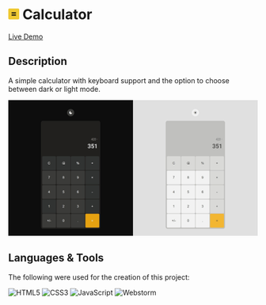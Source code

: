 # <img src="/assets/favicon.png" width="22"/> Calculator

[Live Demo](https://thecolordude.github.io/calculator/)

## Description

A simple calculator with keyboard support and the option to choose between dark or light mode.

<img src="/assets/calculator-preview.png" />

## Languages & Tools

The following were used for the creation of this project:

<img src="https://github.com/theColorDude/theColorDude/blob/main/assets/html5-original.svg" width="100" title="HTML5" /> <img src="https://cdn.jsdelivr.net/gh/devicons/devicon/icons/css3/css3-original.svg" width="100" title="CSS3" /> <img src="https://cdn.jsdelivr.net/gh/devicons/devicon/icons/javascript/javascript-original.svg" width="100" title="JavaScript" /> <img src="https://cdn.jsdelivr.net/gh/devicons/devicon/icons/webstorm/webstorm-original.svg" width="100" title="Webstorm" />
